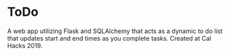 # ToDo
A web app utilizing Flask and SQLAlchemy that acts as a dynamic to do list that updates start and end times as you complete tasks. Created at Cal Hacks 2019.
